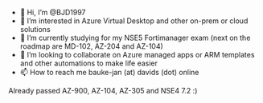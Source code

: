 - 👋 Hi, I’m @BJD1997
- 👀 I’m interested in Azure Virtual Desktop and other on-prem or cloud solutions
- 🌱 I’m currently studying for my NSE5 Fortimanager exam (next on the roadmap are MD-102, AZ-204 and AZ-104)
- 💞️ I’m looking to collaborate on Azure managed apps or ARM templates and other automations to make life easier
- 📫 How to reach me bauke-jan (at) davids (dot) online

Already passed AZ-900, AZ-104, AZ-305 and NSE4 7.2  :)

<!---
BJD1997/BJD1997 is a ✨ special ✨ repository because its `README.md` (this file) appears on your GitHub profile.
You can click the Preview link to take a look at your changes.
--->

